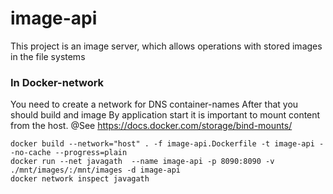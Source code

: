 # image-api
This project is an image server, which allows operations with stored images in the file systems 

### In Docker-network

You need to create a network for DNS container-names
After that you should build and image
By application start it is important to mount content from the host.
@See https://docs.docker.com/storage/bind-mounts/

```
docker build --network="host" . -f image-api.Dockerfile -t image-api --no-cache --progress=plain
docker run --net javagath  --name image-api -p 8090:8090 -v ./mnt/images/:/mnt/images -d image-api
docker network inspect javagath
```

